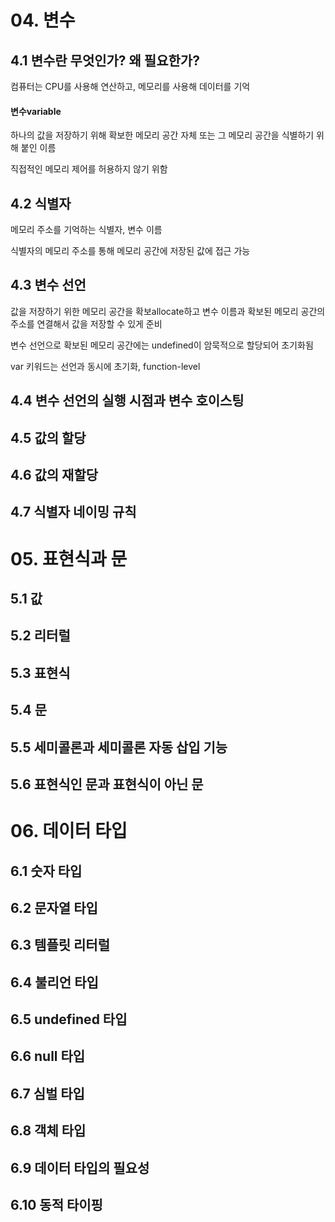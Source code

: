 # 04. 변수
## 4.1 변수란 무엇인가? 왜 필요한가?
컴퓨터는 CPU를 사용해 연산하고, 메모리를 사용해 데이터를 기억
#### 변수variable
하나의 값을 저장하기 위해 확보한 메모리 공간 자체 또는 그 메모리 공간을 식별하기 위해 붙인 이름

직접적인 메모리 제어를 허용하지 않기 위함

## 4.2 식별자
메모리 주소를 기억하는 식별자, 변수 이름

식별자의 메모리 주소를 통해 메모리 공간에 저장된 값에 접근 가능

## 4.3 변수 선언
값을 저장하기 위한 메모리 공간을 확보allocate하고 변수 이름과 확보된 메모리 공간의 주소를 연결해서 값을 저장할 수 있게 준비

변수 선언으로 확보된 메모리 공간에는 undefined이 암묵적으로 할당되어 초기화됨

var 키워드는 선언과 동시에 초기화, function-level

## 4.4 변수 선언의 실행 시점과 변수 호이스팅

## 4.5 값의 할당
## 4.6 값의 재할당
## 4.7 식별자 네이밍 규칙

# 05. 표현식과 문
## 5.1 값
## 5.2 리터럴
## 5.3 표현식
## 5.4 문
## 5.5 세미콜론과 세미콜론 자동 삽입 기능
## 5.6 표현식인 문과 표현식이 아닌 문

# 06. 데이터 타입
## 6.1 숫자 타입
## 6.2 문자열 타입
## 6.3 템플릿 리터럴
## 6.4 불리언 타입
## 6.5 undefined 타입
## 6.6 null 타입
## 6.7 심벌 타입
## 6.8 객체 타입
## 6.9 데이터 타입의 필요성
## 6.10 동적 타이핑
